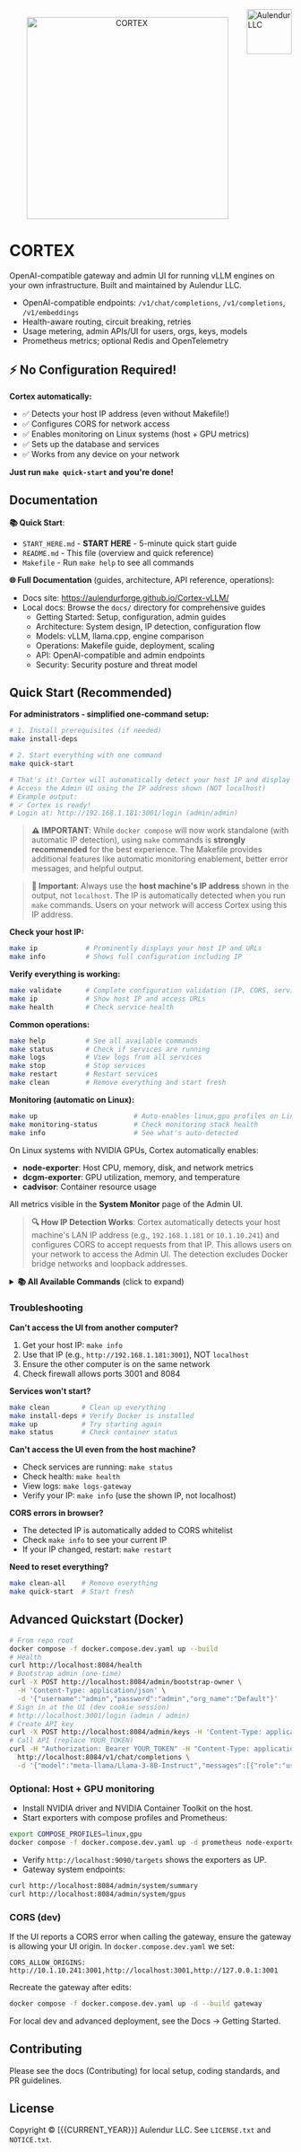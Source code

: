 <img src="frontend/src/assets/Aulendur%20LLC%20Dark%20Logo%20with%20Text_NoBackground.png" alt="Aulendur LLC" align="right" width="80" />

<p align="center">
  <img src="frontend/src/assets/cortex%20logo%20and%20text%20black.png" alt="CORTEX" width="360" />
</p>

# CORTEX

OpenAI-compatible gateway and admin UI for running vLLM engines on your own infrastructure. Built and maintained by Aulendur LLC.

- OpenAI-compatible endpoints: `/v1/chat/completions`, `/v1/completions`, `/v1/embeddings`
- Health-aware routing, circuit breaking, retries
- Usage metering, admin APIs/UI for users, orgs, keys, models
- Prometheus metrics; optional Redis and OpenTelemetry

## ⚡ No Configuration Required!

**Cortex automatically:**
- ✅ Detects your host IP address (even without Makefile!)
- ✅ Configures CORS for network access
- ✅ Enables monitoring on Linux systems (host + GPU metrics)
- ✅ Sets up the database and services
- ✅ Works from any device on your network

**Just run `make quick-start` and you're done!**

## Documentation

**📚 Quick Start**:
- `START_HERE.md` - **START HERE** - 5-minute quick start guide
- `README.md` - This file (overview and quick reference)
- `Makefile` - Run `make help` to see all commands

**🌐 Full Documentation** (guides, architecture, API reference, operations):
- Docs site: https://aulendurforge.github.io/Cortex-vLLM/
- Local docs: Browse the `docs/` directory for comprehensive guides
  - Getting Started: Setup, configuration, admin guides
  - Architecture: System design, IP detection, configuration flow
  - Models: vLLM, llama.cpp, engine comparison
  - Operations: Makefile guide, deployment, scaling
  - API: OpenAI-compatible and admin endpoints
  - Security: Security posture and threat model

## Quick Start (Recommended)

**For administrators - simplified one-command setup:**

```bash
# 1. Install prerequisites (if needed)
make install-deps

# 2. Start everything with one command
make quick-start

# That's it! Cortex will automatically detect your host IP and display the URLs.
# Access the Admin UI using the IP address shown (NOT localhost)
# Example output:
# ✓ Cortex is ready!
# Login at: http://192.168.1.181:3001/login (admin/admin)
```

> **⚠️ IMPORTANT**: While `docker compose` will now work standalone (with automatic IP detection), using `make` commands is **strongly recommended** for the best experience. The Makefile provides additional features like automatic monitoring enablement, better error messages, and helpful output.

> **📌 Important**: Always use the **host machine's IP address** shown in the output, not `localhost`. The IP is automatically detected when you run `make` commands. Users on your network will access Cortex using this IP address.

**Check your host IP:**

```bash
make ip            # Prominently displays your host IP and URLs
make info          # Shows full configuration including IP
```

**Verify everything is working:**

```bash
make validate      # Complete configuration validation (IP, CORS, services, network)
make ip            # Show host IP and access URLs
make health        # Check service health
```

**Common operations:**

```bash
make help          # See all available commands
make status        # Check if services are running
make logs          # View logs from all services
make stop          # Stop services
make restart       # Restart services
make clean         # Remove everything and start fresh
```

**Monitoring (automatic on Linux):**

```bash
make up                        # Auto-enables linux,gpu profiles on Linux with NVIDIA
make monitoring-status         # Check monitoring stack health
make info                      # See what's auto-detected
```

On Linux systems with NVIDIA GPUs, Cortex automatically enables:
- **node-exporter**: Host CPU, memory, disk, and network metrics
- **dcgm-exporter**: GPU utilization, memory, and temperature
- **cadvisor**: Container resource usage

All metrics visible in the **System Monitor** page of the Admin UI.

> **🔍 How IP Detection Works**: Cortex automatically detects your host machine's LAN IP address (e.g., `192.168.1.181` or `10.1.10.241`) and configures CORS to accept requests from that IP. This allows users on your network to access the Admin UI. The detection excludes Docker bridge networks and loopback addresses.

<details>
<summary><b>📚 All Available Commands</b> (click to expand)</summary>

### Service Management
- `make up` - Start all services in background
- `make down` - Stop and remove all containers
- `make restart` - Restart all services
- `make stop` - Stop containers (without removing)
- `make start` - Start existing stopped containers

### Monitoring & Debugging
- `make status` - Show running containers
- `make health` - Check health of all services
- `make logs` - Follow logs from all services
- `make logs SERVICE=gateway` - View specific service logs
- `make logs-gateway` - Gateway logs shortcut
- `make logs-postgres` - Database logs shortcut

### Setup & Configuration
- `make bootstrap` - Create admin user (interactive)
- `make bootstrap-default` - Create default admin (admin/admin)
- `make login` - Login and save session
- `make create-key` - Generate new API key

### Database Operations
- `make db-backup` - Backup database to `backups/` folder
- `make db-restore BACKUP_FILE=backups/cortex_backup_*.sql` - Restore from backup
- `make db-shell` - Open PostgreSQL shell
- `make db-reset` - Reset database (⚠️ deletes all data)

### Cleanup
- `make clean` - Stop services and remove volumes
- `make clean-all` - Also remove model containers
- `make prune` - Remove unused Docker resources

### Testing
- `make test` - Run smoke tests
- `make test-api` - Test API endpoints

### Environment Options
- `ENV=dev` (default) or `ENV=prod` - Choose environment
- `PROFILES=linux,gpu` - Enable monitoring profiles

**Examples:**
```bash
# Production deployment
make up ENV=prod

# Development with GPU monitoring
make up PROFILES=linux,gpu

# View gateway logs only
make logs SERVICE=gateway

# Backup before making changes
make db-backup
```

</details>

### Troubleshooting

**Can't access the UI from another computer?**
1. Get your host IP: `make info`
2. Use that IP (e.g., `http://192.168.1.181:3001`), NOT `localhost`
3. Ensure the other computer is on the same network
4. Check firewall allows ports 3001 and 8084

**Services won't start?**
```bash
make clean        # Clean up everything
make install-deps # Verify Docker is installed
make up           # Try starting again
make status       # Check container status
```

**Can't access the UI even from the host machine?**
- Check services are running: `make status`
- Check health: `make health`
- View logs: `make logs-gateway`
- Verify your IP: `make info` (use the shown IP, not localhost)

**CORS errors in browser?**
- The detected IP is automatically added to CORS whitelist
- Check `make info` to see your current IP
- If your IP changed, restart: `make restart`

**Need to reset everything?**
```bash
make clean-all    # Remove everything
make quick-start  # Start fresh
```

## Advanced Quickstart (Docker)
```bash
# From repo root
docker compose -f docker.compose.dev.yaml up --build
# Health
curl http://localhost:8084/health
# Bootstrap admin (one-time)
curl -X POST http://localhost:8084/admin/bootstrap-owner \
  -H 'Content-Type: application/json' \
  -d '{"username":"admin","password":"admin","org_name":"Default"}'
# Sign in at the UI (dev cookie session)
# http://localhost:3001/login (admin / admin)
# Create API key
curl -X POST http://localhost:8084/admin/keys -H 'Content-Type: application/json' -d '{"scopes":"chat,completions,embeddings"}'
# Call API (replace YOUR_TOKEN)
curl -H "Authorization: Bearer YOUR_TOKEN" -H "Content-Type: application/json" \
  http://localhost:8084/v1/chat/completions \
  -d '{"model":"meta-llama/Llama-3-8B-Instruct","messages":[{"role":"user","content":"Hello!"}]}'
```

### Optional: Host + GPU monitoring
- Install NVIDIA driver and NVIDIA Container Toolkit on the host.
- Start exporters with compose profiles and Prometheus:
```bash
export COMPOSE_PROFILES=linux,gpu
docker compose -f docker.compose.dev.yaml up -d prometheus node-exporter dcgm-exporter
```
- Verify `http://localhost:9090/targets` shows the exporters as UP.
- Gateway system endpoints:
```bash
curl http://localhost:8084/admin/system/summary
curl http://localhost:8084/admin/system/gpus
```

### CORS (dev)
If the UI reports a CORS error when calling the gateway, ensure the gateway is allowing your UI origin. In `docker.compose.dev.yaml` we set:

```
CORS_ALLOW_ORIGINS: http://10.1.10.241:3001,http://localhost:3001,http://127.0.0.1:3001
```
Recreate the gateway after edits:
```bash
docker compose -f docker.compose.dev.yaml up -d --build gateway
```

For local dev and advanced deployment, see the Docs → Getting Started.

## Contributing
Please see the docs (Contributing) for local setup, coding standards, and PR guidelines.

## License
Copyright © [{{CURRENT_YEAR}}] Aulendur LLC. See `LICENSE.txt` and `NOTICE.txt`.